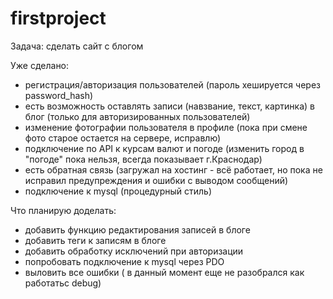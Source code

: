 # firstproject
Задача: сделать сайт с блогом

Уже сделано:
 - регистрация/авторизация пользователей (пароль хешируется через password_hash)
 - есть возможность оставлять записи (навзвание, текст, картинка) в блог (только для авторизированных пользователей)
 - изменение фотографии пользователя в профиле (пока при смене фото старое остается на сервере, исправлю)
 - подключение по API к курсам валют и погоде (изменить город в "погоде" пока нельзя, всегда показывает г.Краснодар)
 - есть обратная связь (загружал на хостинг - всё работает, но пока не исправил предупреждения и ошибки с выводом сообщений)
 - подключение к mysql (процедурный стиль)

Что планирую доделать:
 - добавить функцию редактирования записей в блоге
 - добавить теги к записям в блоге
 - добавить обработку исключений при авторизации
 - попробовать подключение к mysql через PDO
 - выловить все ошибки ( в данный момент еще не разобрался как работатьс debug)
 
